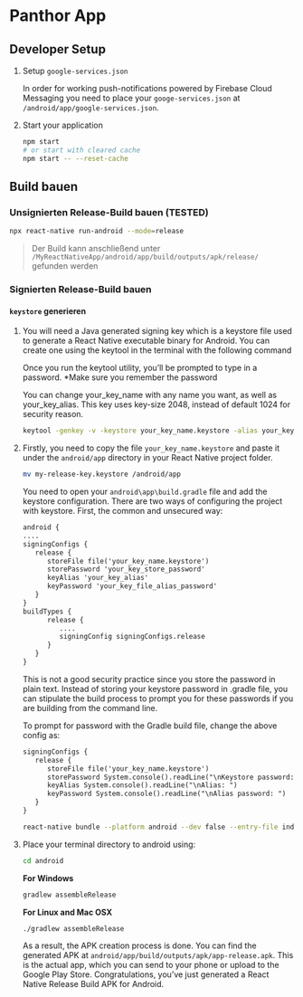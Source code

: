 # Panthor App

## Developer Setup

1. Setup `google-services.json`

   In order for working push-notifications powered by Firebase Cloud Messaging you need to place your `googe-services.json` at `/android/app/google-services.json`.

2. Start your application

   ```bash
   npm start
   # or start with cleared cache
   npm start -- --reset-cache
   ```

## Build bauen

### Unsignierten Release-Build bauen (TESTED)

```bash
npx react-native run-android --mode=release
```

> Der Build kann anschließend unter `/MyReactNativeApp/android/app/build/outputs/apk/release/` gefunden werden

### Signierten Release-Build bauen

#### `keystore` generieren

1. You will need a Java generated signing key which is a keystore file used to generate a React Native executable binary for Android. You can create one using the keytool in the terminal with the following command

   Once you run the keytool utility, you’ll be prompted to type in a password. \*Make sure you remember the password

   You can change your_key_name with any name you want, as well as your_key_alias. This key uses key-size 2048, instead of default 1024 for security reason.

   ```bash
   keytool -genkey -v -keystore your_key_name.keystore -alias your_key_alias -keyalg RSA -keysize 2048 -validity 10000
   ```

2. Firstly, you need to copy the file `your_key_name.keystore` and paste it under the `android/app` directory in your React Native project folder.

   ```bash
   mv my-release-key.keystore /android/app
   ```

   You need to open your `android\app\build.gradle` file and add the keystore configuration. There are two ways of configuring the project with keystore. First, the common and unsecured way:

   ```txt
   android {
   ....
   signingConfigs {
      release {
         storeFile file('your_key_name.keystore')
         storePassword 'your_key_store_password'
         keyAlias 'your_key_alias'
         keyPassword 'your_key_file_alias_password'
      }
   }
   buildTypes {
         release {
            ....
            signingConfig signingConfigs.release
         }
      }
   }
   ```

   This is not a good security practice since you store the password in plain text. Instead of storing your keystore password in .gradle file, you can stipulate the build process to prompt you for these passwords if you are building from the command line.

   To prompt for password with the Gradle build file, change the above config as:

   ```txt
   signingConfigs {
      release {
         storeFile file('your_key_name.keystore')
         storePassword System.console().readLine("\nKeystore password:")
         keyAlias System.console().readLine("\nAlias: ")
         keyPassword System.console().readLine("\nAlias password: ")
      }
   }
   ```

   ```bash
   react-native bundle --platform android --dev false --entry-file index.js --bundle-output android/app/src/main/assets/index.android.bundle --assets-dest android/app/src/main/res/
   ```

3. Place your terminal directory to android using:

   ```bash
   cd android
   ```

   **For Windows**

   ```bash
   gradlew assembleRelease
   ```

   **For Linux and Mac OSX**

   ```bash
   ./gradlew assembleRelease
   ```

   As a result, the APK creation process is done. You can find the generated APK at `android/app/build/outputs/apk/app-release.apk`. This is the actual app, which you can send to your phone or upload to the Google Play Store. Congratulations, you’ve just generated a React Native Release Build APK for Android.
